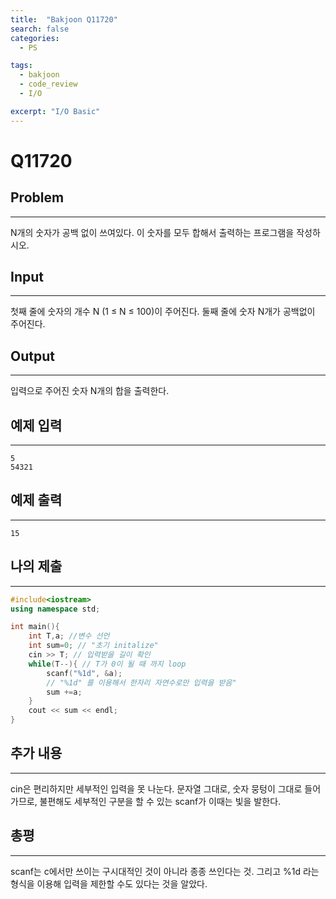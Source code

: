 ```yaml
---
title:  "Bakjoon Q11720"
search: false
categories: 
  - PS

tags:
  - bakjoon
  - code_review
  - I/O

excerpt: "I/O Basic"
---
```

# Q11720

## Problem
___
N개의 숫자가 공백 없이 쓰여있다. 이 숫자를 모두 합해서 출력하는 프로그램을 작성하시오.

## Input
___
첫째 줄에 숫자의 개수 N (1 ≤ N ≤ 100)이 주어진다. 둘째 줄에 숫자 N개가 공백없이 주어진다.

## Output
___
입력으로 주어진 숫자 N개의 합을 출력한다.

## 예제 입력
___
```
5
54321
```

## 예제 출력
___
```
15   
```

## 나의 제출
___
```cpp
#include<iostream>
using namespace std;

int main(){
    int T,a; //변수 선언
    int sum=0; // "초기 initalize"
    cin >> T; // 입력받을 길이 확인
    while(T--){ // T가 0이 될 때 까지 loop
        scanf("%1d", &a); 
        // "%1d" 를 이용해서 한자리 자연수로만 입력을 받음"
        sum +=a;
    }
    cout << sum << endl;
}
```

## 추가 내용
___
cin은 편리하지만 세부적인 입력을 못 나눈다. 문자열 그대로, 숫자 뭉텅이 그대로 들어가므로, 불편해도 세부적인 구분을 할 수 있는 scanf가 이때는 빛을 발한다.

## 총평
___
scanf는 c에서만 쓰이는 구시대적인 것이 아니라 종종 쓰인다는 것. 그리고 %1d 라는 형식을 이용해 입력을 제한할 수도 있다는 것을 알았다.